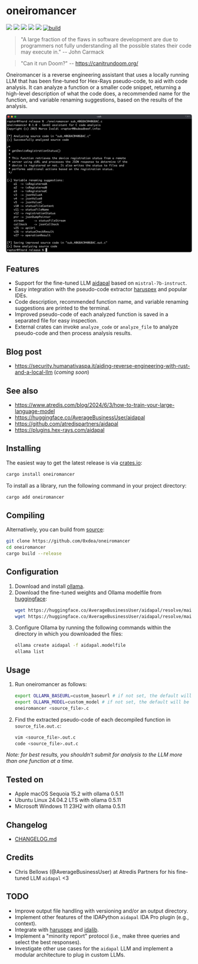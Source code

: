 # oneiromancer

[![](https://img.shields.io/github/stars/0xdea/oneiromancer.svg?style=flat&color=yellow)](https://github.com/0xdea/oneiromancer)
[![](https://img.shields.io/crates/v/oneiromancer?style=flat&color=green)](https://crates.io/crates/oneiromancer)
[![](https://img.shields.io/crates/d/oneiromancer?style=flat&color=red)](https://crates.io/crates/oneiromancer)
[![](https://img.shields.io/badge/twitter-%400xdea-blue.svg)](https://twitter.com/0xdea)
[![](https://img.shields.io/badge/mastodon-%40raptor-purple.svg)](https://infosec.exchange/@raptor)
[![build](https://github.com/0xdea/oneiromancer/actions/workflows/build.yml/badge.svg)](https://github.com/0xdea/oneiromancer/actions/workflows/build.yml)

> "A large fraction of the flaws in software development are due to programmers not fully understanding all the possible
> states their code may execute in." -- John Carmack

> "Can it run Doom?" -- <https://canitrundoom.org/>

Oneiromancer is a reverse engineering assistant that uses a locally running LLM that has been fine-tuned for Hex-Rays
pseudo-code, to aid with code analysis. It can analyze a function or a smaller code snippet, returning a high-level
description of what the code does, a recommended name for the function, and variable renaming suggestions, based on the
results of the analysis.

![](https://raw.githubusercontent.com/0xdea/oneiromancer/master/.img/screen01.png)

## Features

* Support for the fine-tuned LLM [aidapal](https://huggingface.co/AverageBusinessUser/aidapal) based on
  `mistral-7b-instruct`.
* Easy integration with the pseudo-code extractor [haruspex](https://github.com/0xdea/haruspex) and popular IDEs.
* Code description, recommended function name, and variable renaming suggestions are printed to the terminal.
* Improved pseudo-code of each analyzed function is saved in a separated file for easy inspection.
* External crates can invoke `analyze_code` or `analyze_file` to analyze pseudo-code and then process analysis results.

## Blog post

* <https://security.humanativaspa.it/aiding-reverse-engineering-with-rust-and-a-local-llm> (*coming soon*)

## See also

* <https://www.atredis.com/blog/2024/6/3/how-to-train-your-large-language-model>
* <https://huggingface.co/AverageBusinessUser/aidapal>
* <https://github.com/atredispartners/aidapal>
* <https://plugins.hex-rays.com/aidapal>

## Installing

The easiest way to get the latest release is via [crates.io](https://crates.io/crates/oneiromancer):

```sh
cargo install oneiromancer
```

To install as a library, run the following command in your project directory:

```sh
cargo add oneiromancer
```

## Compiling

Alternatively, you can build from [source](https://github.com/0xdea/oneiromancer):

```sh
git clone https://github.com/0xdea/oneiromancer
cd oneiromancer
cargo build --release
```

## Configuration

1. Download and install [ollama](https://ollama.com/).
2. Download the fine-tuned weights and Ollama modelfile from [huggingface](https://huggingface.co/):
   ```sh
   wget https://huggingface.co/AverageBusinessUser/aidapal/resolve/main/aidapal-8k.Q4_K_M.gguf
   wget https://huggingface.co/AverageBusinessUser/aidapal/resolve/main/aidapal.modelfile
   ```
3. Configure Ollama by running the following commands within the directory in which you downloaded the files:
   ```sh
   ollama create aidapal -f aidapal.modelfile
   ollama list
   ```

## Usage

1. Run oneiromancer as follows:
   ```sh
   export OLLAMA_BASEURL=custom_baseurl # if not set, the default will be used
   export OLLAMA_MODEL=custom_model # if not set, the default will be used
   oneiromancer <source_file>.c
   ```
2. Find the extracted pseudo-code of each decompiled function in `source_file.out.c`:
   ```sh
   vim <source_file>.out.c
   code <source_file>.out.c
   ```

*Note: for best results, you shouldn't submit for analysis to the LLM more than one function at a time.*

## Tested on

* Apple macOS Sequoia 15.2 with ollama 0.5.11
* Ubuntu Linux 24.04.2 LTS with ollama 0.5.11
* Microsoft Windows 11 23H2 with ollama 0.5.11

## Changelog

* [CHANGELOG.md](CHANGELOG.md)

## Credits

* Chris Bellows (@AverageBusinessUser) at Atredis Partners for his fine-tuned LLM `aidapal` <3

## TODO

* Improve output file handling with versioning and/or an output directory.
* Implement other features of the IDAPython `aidapal` IDA Pro plugin (e.g., context).
* Integrate with [haruspex](https://github.com/0xdea/haruspex) and [idalib](https://github.com/binarly-io/idalib).
* Implement a "minority report" protocol (i.e., make three queries and select the best responses).
* Investigate other use cases for the `aidapal` LLM and implement a modular architecture to plug in custom LLMs.
